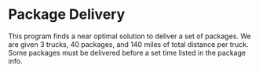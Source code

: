 # Package Delivery
This program finds a near optimal solution to deliver a set of packages. We are given 3 trucks, 40 packages, and 140 miles of total distance per truck. Some packages must be delivered before a set time listed in the package info.
